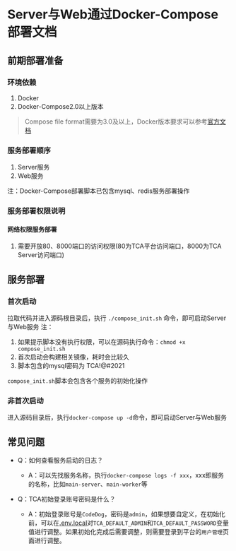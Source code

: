 # Server与Web通过Docker-Compose部署文档
## 前期部署准备
### 环境依赖
1. Docker
2. Docker-Compose2.0以上版本

> Compose file format需要为3.0及以上，Docker版本要求可以参考[官方文档](https://docs.docker.com/compose/compose-file/compose-file-v3/#compose-and-docker-compatibility-matrix)

### 服务部署顺序
1. Server服务
2. Web服务

注：Docker-Compose部署脚本已包含mysql、redis服务部署操作

### 服务部署权限说明
#### 网络权限服务部署
1. 需要开放80、8000端口的访问权限(80为TCA平台访问端口，8000为TCA Server访问端口)

## 服务部署

### 首次启动
拉取代码并进入源码根目录后，执行 ``./compose_init.sh`` 命令，即可启动Server与Web服务
注：
1. 如果提示脚本没有执行权限，可以在源码执行命令：``chmod +x compose_init.sh``
2. 首次启动会构建相关镜像，耗时会比较久
3. 脚本包含的mysql密码为 TCA!@#2021

``compose_init.sh``脚本会包含各个服务的初始化操作

### 非首次启动
进入源码目录后，执行``docker-compose up -d``命令，即可启动Server与Web服务

## 常见问题
- Q：如何查看服务启动的日志？
  - A：可以先找服务名称，执行``docker-compose logs -f xxx``，xxx即服务的名称，比如``main-server``、``main-worker``等

- Q：TCA初始登录账号密码是什么？
  - A：初始登录账号是``CodeDog``，密码是``admin``，如果想要自定义，在初始化前，可以在[.env.local](https://github.com/Tencent/CodeAnalysis/blob/main/server/dockerconfs/.env.local)对``TCA_DEFAULT_ADMIN``和``TCA_DEFAULT_PASSWORD``变量值进行调整。如果初始化完成后需要调整，则需要登录到平台的``用户管理``页面进行调整。
